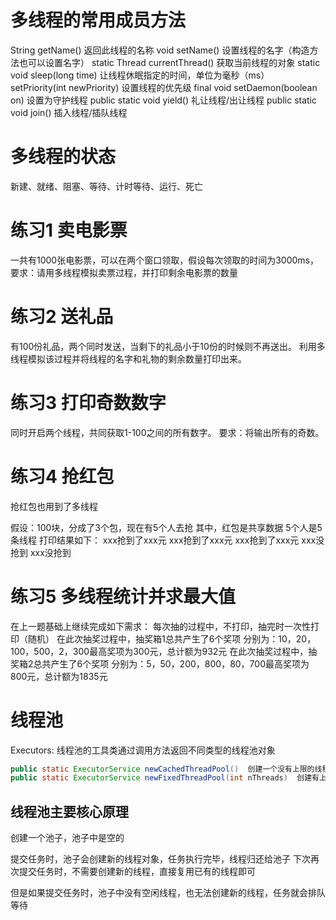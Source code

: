 # 多线程的常用成员方法

String getName()                 返回此线程的名称
void setName()                   设置线程的名字（构造方法也可以设置名字）
static Thread currentThread()    获取当前线程的对象
static void sleep(long time)     让线程休眠指定的时间，单位为毫秒（ms）
setPriority(int newPriority)     设置线程的优先级
final void setDaemon(boolean on) 设置为守护线程
public static void yield()       礼让线程/出让线程
public static void join()        插入线程/插队线程

# 多线程的状态

新建、就绪、阻塞、等待、计时等待、运行、死亡

# 练习1 卖电影票

一共有1000张电影票，可以在两个窗口领取，假设每次领取的时间为3000ms，
要求：请用多线程模拟卖票过程，并打印剩余电影票的数量

# 练习2 送礼品

有100份礼品，两个同时发送，当剩下的礼品小于10份的时候则不再送出。
利用多线程模拟该过程并将线程的名字和礼物的剩余数量打印出来。

# 练习3 打印奇数数字

同时开启两个线程，共同获取1-100之间的所有数字。
要求：将输出所有的奇数。

# 练习4 抢红包

抢红包也用到了多线程

假设：100块，分成了3个包，现在有5个人去抢
其中，红包是共享数据
5个人是5条线程
打印结果如下：
    xxx抢到了xxx元
    xxx抢到了xxx元
    xxx抢到了xxx元
    xxx没抢到
    xxx没抢到 

# 练习5 多线程统计并求最大值

在上一题基础上继续完成如下需求：
    每次抽的过程中，不打印，抽完时一次性打印（随机）
    在此次抽奖过程中，抽奖箱1总共产生了6个奖项
        分别为：10，20，100，500，2，300最高奖项为300元，总计额为932元
    在此次抽奖过程中，抽奖箱2总共产生了6个奖项
        分别为：5，50，200，800，80，700最高奖项为800元，总计额为1835元

# 线程池

Executors: 线程池的工具类通过调用方法返回不同类型的线程池对象

```java
public static ExecutorService newCachedThreadPool()  创建一个没有上限的线程池
public static ExecutorService newFixedThreadPool(int nThreads)  创建有上限的线程池
```

## 线程池主要核心原理

创建一个池子，池子中是空的

提交任务时，池子会创建新的线程对象，任务执行完毕，线程归还给池子
下次再次提交任务时，不需要创建新的线程，直接复用已有的线程即可

但是如果提交任务时，池子中没有空闲线程，也无法创建新的线程，任务就会排队等待
